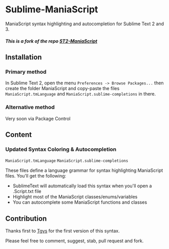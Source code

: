 Sublime-ManiaScript
===============

ManiaScript syntax highlighting and autocompletion for Sublime Text 2 and 3.

##### This is a fork of the repo [ST2-ManiaScript](https://github.com/Tgys/ST2-ManiaScript)


Installation
------------

### Primary method
In Sublime Text 2, open the menu `Preferences -> Browse Packages...` then create the folder ManiaScript and copy-paste the files `ManiaScript.tmLanguage` and `ManiaScript.sublime-completions` in there.

### Alternative method
Very soon via Package Control


Content
-------

### Updated Syntax Coloring & Autocompletion

`ManiaScript.tmLanguage`
`ManiaScript.sublime-completions`

These files define a language grammar for syntax highlighting ManiaScript files. You'll get the following:
- SublimeText will automatically load this syntax when you'll open a .Script.txt file
- Highlight most of the ManiaScript classes/enums/variables
- You can autocomplete some ManiaScript functions and classes


Contribution
------------

Thanks first to [Tgys](https://github.com/Tgys) for the first version of this syntax.

Please feel free to comment, suggest, stab, pull request and fork.
